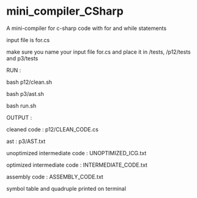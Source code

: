 # mini_compiler_CSharp
A mini-compiler for c-sharp code with for and while statements


input file is for.cs

make sure you name your input file for.cs and place it in /tests, /p12/tests and p3/tests


RUN :

bash p12/clean.sh

bash p3/ast.sh

bash run.sh

OUTPUT : 

cleaned code : p12/CLEAN_CODE.cs

ast : p3/AST.txt

unoptimized intermediate code : UNOPTIMIZED_ICG.txt

optimized intermediate code : INTERMEDIATE_CODE.txt

assembly code : ASSEMBLY_CODE.txt

symbol table and quadruple printed on terminal
